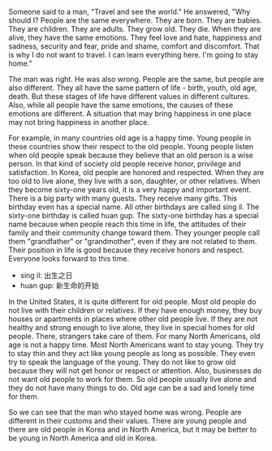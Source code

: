Someone said to a man, "Travel and see the world." He answered, "Why should I? People are the same everywhere. They are born. They are babies. They are children. They are adults. They grow old. They die. When they are alive, they have the same emotions. They feel love and hate, happiness and sadness, security and fear, pride and shame, comfort and discomfort. That is why I do not want to travel. I can learn everything here. I'm going to stay home."

The man was right. He was also wrong. People are the same, but people are also different. They all have the same pattern of life - birth, youth, old age, death. But these stages of life have different values in different cultures. Also, while all people have the same emotions, the causes of these emotions are different. A situation that may bring happiness in one place may not bring happiness in another place.

For example, in many countries old age is a happy time. Young people in these countries show their respect to the old people. Young people listen when old people speak because they believe that an old person is a wise person. In that kind of society old people receive honor, privilege and satisfaction. In Korea, old people are honored and respected. When they are too old to live alone, they live with a son, daughter, or other relatives. When they become sixty-one years old, it is a very happy and important event. There is a big party with many guests. They receive many gifts. This birthday even has a special name. All other birthdays are called sing il. The sixty-one birthday is called huan gup. The sixty-one birthday has a special name because when people reach this time in life, the attitudes of their family and their community change toward them. They younger people call them "grandfather" or "grandmother", even if they are not related to them. Their position in life is good because they receive honors and respect. Everyone looks forward to this time.

* sing il: 出生之日
* huan gup: 新生命的开始

In the United States, it is quite different for old people. Most old people do not live with their children or relatives. If they have enough money, they buy houses or apartments in places where other old people live. If they are not healthy and strong enough to live alone, they live in special homes for old people. There, strangers take care of them. For many North Americans, old age is not a happy time. Most North Americans want to stay young. They try to stay thin and they act like young people as long as possible. They even try to speak the language of the young. They do not like to grow old because they will not get honor or respect or attention. Also, businesses do not want old people to work for them. So old people usually live alone and they do not have many things to do. Old age can be a sad and lonely time for them.

So we can see that the man who stayed home was wrong. People are different in their customs and their values. There are young people and there are old people in Korea and in North America, but it may be better to be young in North America and old in Korea.
